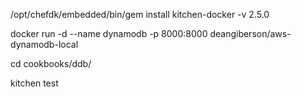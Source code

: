 /opt/chefdk/embedded/bin/gem install kitchen-docker -v 2.5.0

docker run -d --name dynamodb -p 8000:8000 deangiberson/aws-dynamodb-local 

cd cookbooks/ddb/

kitchen test

